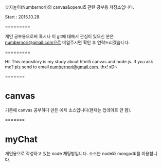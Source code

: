 
숫자놀이(Numbernori)의 canvas&openui5 관련 공부용 저장소입니다.

Start : 2015.10.28

=========

개인 공부용으로써 혹시나 이 git에 대해서 관심이 있으신 분은
numbernori@gmail.com으로 메일주시면 확인 후 연락드리겠습니다.

=========

Hi!
This repository is my study about html5 canvas and node.js.
If you ask me?
plz send to email numbernori@gmail.com.
thx! xD~

=======
# canvas
기존에 canvas 공부하다 만든 예제 소스입니다(현재는 업데이트 안 함).

=======
# myChat
개인용으로 작성하고 있는 node 채팅방입니다. 소스는 node와 mongodb를 이용합니다.
